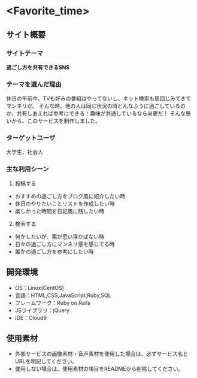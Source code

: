 # <Favorite_time>

## サイト概要
### サイトテーマ
**過ごし方を共有できるSNS**

### テーマを選んだ理由
  休日の午前中、TVも好みの番組はやってないし、ネット検索も周回じみてきてマンネリだ。
そんな時、他の人は同じ状況の時どんなふうに過ごしているのか、共有しあえれば参考にできる！趣味が共通しているなら尚更だ！
そんな思いから、このサービスを制作しました。

### ターゲットユーザ
大学生、社会人

### 主な利用シーン
1. 投稿する
  * おすすめの過ごし方をブログ風に紹介したい時
  * 休日のやりたいことリストを作成したい時
  * 楽しかった時間を日記風に残したい時
2. 検索する
  * 何かしたいが、案が思い浮かばない時
  * 日々の過ごし方にマンネリ感を感じてる時
  * 誰かの過ごし方を参考にしたい時

## 開発環境
- OS：Linux(CentOS)
- 言語：HTML,CSS,JavaScript,Ruby,SQL
- フレームワーク：Ruby on Rails
- JSライブラリ：jQuery
- IDE：Cloud9

## 使用素材
- 外部サービスの画像素材・音声素材を使用した場合は、必ずサービス名とURLを明記してください。
- 使用しない場合は、使用素材の項目をREADMEから削除してください。